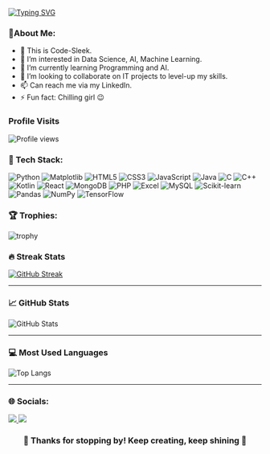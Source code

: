 <!-- Typing Header -->
[![Typing SVG](https://readme-typing-svg.herokuapp.com?font=Fira+Code&pause=1000&color=00BFBF&center=true&vCenter=true&width=435&lines=Hi+there!+I'm+Yashodha+Cooray+💙)](https://git.io/typing-svg)

### 🍄About Me:
- 🐼 This is Code-Sleek.
- 👀 I’m interested in Data Science, AI, Machine Learning.
- 🌱 I’m currently learning Programming and AI.
- 💞️ I’m looking to collaborate on IT projects to level-up my skills.
- 📫 Can reach me via my LinkedIn.
- ⚡ Fun fact: Chilling girl 😉

<!---
Code-Sleek/Code-Sleek is a ✨ special ✨ repository because its `README.md` (this file) appears on your GitHub profile.
You can click the Preview link to take a look at your changes.
--->
### Profile Visits
![Profile views](https://komarev.com/ghpvc/?username=Code-Sleek&label=Profile%20views&color=0e75b6&style=flat)


### 🧠 Tech Stack:

![Python](https://img.shields.io/badge/Python-3776AB?style=for-the-badge&logo=python&logoColor=white)
![Matplotlib](https://img.shields.io/badge/Matplotlib-ffcc33?style=for-the-badge&logo=matplotlib&logoColor=black)
![HTML5](https://img.shields.io/badge/HTML5-E34F26?style=for-the-badge&logo=html5&logoColor=white)
![CSS3](https://img.shields.io/badge/CSS3-1572B6?style=for-the-badge&logo=css3&logoColor=white)
![JavaScript](https://img.shields.io/badge/JavaScript-F7DF1E?style=for-the-badge&logo=javascript&logoColor=black)
![Java](https://img.shields.io/badge/Java-007396?style=for-the-badge&logo=java&logoColor=white)
![C](https://img.shields.io/badge/C-00599C?style=for-the-badge&logo=c&logoColor=white)
![C++](https://img.shields.io/badge/C++-00599C?style=for-the-badge&logo=c%2B%2B&logoColor=white)
![Kotlin](https://img.shields.io/badge/Kotlin-7F52FF?style=for-the-badge&logo=kotlin&logoColor=white)
![React](https://img.shields.io/badge/React-20232A?style=for-the-badge&logo=react&logoColor=61DAFB)
![MongoDB](https://img.shields.io/badge/MongoDB-47A248?style=for-the-badge&logo=mongodb&logoColor=white)
![PHP](https://img.shields.io/badge/PHP-777BB4?style=for-the-badge&logo=php&logoColor=white)
![Excel](https://img.shields.io/badge/Microsoft_Excel-217346?style=for-the-badge&logo=microsoft-excel&logoColor=white)
![MySQL](https://img.shields.io/badge/MySQL-4479A1?style=for-the-badge&logo=mysql&logoColor=white)
![Scikit-learn](https://img.shields.io/badge/Scikit--learn-F7931E?style=for-the-badge&logo=scikit-learn&logoColor=white)
![Pandas](https://img.shields.io/badge/Pandas-150458?style=for-the-badge&logo=pandas&logoColor=white)
![NumPy](https://img.shields.io/badge/NumPy-013243?style=for-the-badge&logo=numpy&logoColor=white)
![TensorFlow](https://img.shields.io/badge/TensorFlow-FF6F00?style=for-the-badge&logo=tensorflow&logoColor=white)

### 🏆 Trophies:
![trophy](https://github-profile-trophy.vercel.app/?username=Code-Sleek&theme=algolia)


### 🔥 Streak Stats
[![GitHub Streak](https://streak-stats.demolab.com?user=Code-Sleek&theme=tokyonight&hide_border=true)](https://git.io/streak-stats)

---

### 📈 GitHub Stats
![GitHub Stats](https://github-readme-stats.vercel.app/api?username=Code-Sleek&show_icons=true&theme=tokyonight)

---

### 💻 Most Used Languages
![Top Langs](https://github-readme-stats.vercel.app/api/top-langs/?username=Code-Sleek&layout=compact&theme=tokyonight)

<!--
### 🧿 Activity
[![My github activity graph](https://github-readme-activity-graph.vercel.app/graph?username=Code-Sleek&theme=rogue)](https://github.com/ashutosh00710/github-readme-activity-graph)
-->
---

### 🌐 Socials:

<p align="left">
  <a href="https://www.linkedin.com/in/yashodha-cooray-573628272">
    <img src="https://img.shields.io/badge/LinkedIn-0A66C2?style=for-the-badge&logo=linkedin&logoColor=white"/>
  </a>
  <a href="https://stackoverflow.com/users/26338188/yashodha-cooray">
    <img src="https://img.shields.io/badge/Stackoverflow-FE7A16?style=for-the-badge&logo=stackoverflow&logoColor=white"/>
  </a>
</p>


<h3 align="center">💚 Thanks for stopping by! Keep creating, keep shining 💙</h3>
</p>
